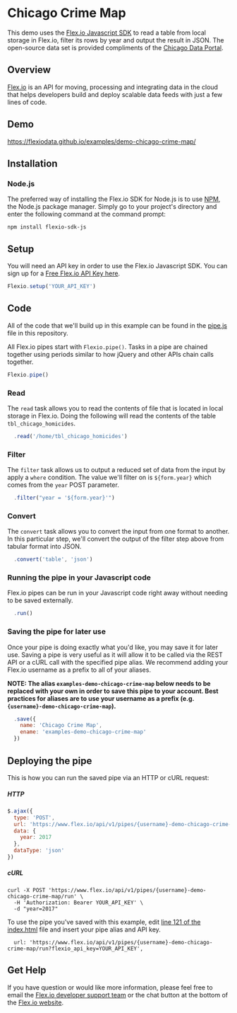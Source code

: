 # Chicago Crime Map

This demo uses the [Flex.io Javascript SDK](https://www.flex.io/docs/javascript-sdk/) to read a table from local storage in Flex.io, filter its rows by year and output the result in JSON. The open-source data set is provided compliments of the [Chicago Data Portal](https://data.cityofchicago.org/).

## Overview

[Flex.io](http://Flex.io) is an API for moving, processing and integrating data in the cloud that helps developers build and deploy scalable data feeds with just a few lines of code.

## Demo

https://flexiodata.github.io/examples/demo-chicago-crime-map/

## Installation

### Node.js

The preferred way of installing the Flex.io SDK for Node.js is to use [NPM](https://www.npmjs.com/), the Node.js package manager. Simply go to your project's directory and enter the following command at the command prompt:

```
npm install flexio-sdk-js
```

## Setup

You will need an API key in order to use the Flex.io Javascript SDK. You can sign up for a [Free Flex.io API Key here](https://www.flex.io/app/signup).

```javascript
Flexio.setup('YOUR_API_KEY')
```

## Code

All of the code that we'll build up in this example can be found in the [pipe.js](./pipe.js) file in this repository.

All Flex.io pipes start with `Flexio.pipe()`. Tasks in a pipe are chained together using periods similar to how jQuery and other APIs chain calls together.

```javascript
Flexio.pipe()
```

### Read

The `read` task allows you to read the contents of file that is located in local storage in Flex.io. Doing the following will read the contents of the table `tbl_chicago_homicides`.

```javascript
  .read('/home/tbl_chicago_homicides')
```

### Filter

The `filter` task allows us to output a reduced set of data from the input by apply a `where` condition. The value we'll filter on is `${form.year}` which comes from the `year` POST parameter.

```javascript
  .filter("year = '${form.year}'")
```

### Convert

The `convert` task allows you to convert the input from one format to another. In this particular step, we'll convert the output of the filter step above from tabular format into JSON.

```javascript
  .convert('table', 'json')
```

### Running the pipe in your Javascript code

Flex.io pipes can be run in your Javascript code right away without needing to be saved externally.

```javascript
  .run()
```

### Saving the pipe for later use

Once your pipe is doing exactly what you'd like, you may save it for later use. Saving a pipe is very useful as it will allow it to be called via the REST API or a cURL call with the specified pipe alias. We recommend adding your Flex.io username as a prefix to all of your aliases.

**NOTE: The alias `examples-demo-chicago-crime-map` below needs to be replaced with your own in order to save this pipe to your account. Best practices for aliases are to use your username as a prefix (e.g. `{username}-demo-chicago-crime-map`).**

```javascript
  .save({
    name: 'Chicago Crime Map',
    ename: 'examples-demo-chicago-crime-map'
  })
```

## Deploying the pipe

This is how you can run the saved pipe via an HTTP or cURL request:

##### HTTP

```javascript
$.ajax({
  type: 'POST',
  url: 'https://www.flex.io/api/v1/pipes/{username}-demo-chicago-crime-map/run?flexio_api_key=YOUR_API_KEY',
  data: {
    year: 2017
  },
  dataType: 'json'
})
```

##### cURL

```
curl -X POST 'https://www.flex.io/api/v1/pipes/{username}-demo-chicago-crime-map/run' \
  -H 'Authorization: Bearer YOUR_API_KEY' \
  -d "year=2017"
```

To use the pipe you've saved with this example, edit [line 121 of the index.html](./index.html#L121) file and insert your pipe alias and API key.

```
  url: 'https://www.flex.io/api/v1/pipes/{username}-demo-chicago-crime-map/run?flexio_api_key=YOUR_API_KEY',
```

## Get Help

If you have question or would like more information, please feel free to email the [Flex.io developer support team](support@flex.io) or the chat button at the bottom of the [Flex.io website](https://www.flex.io).
